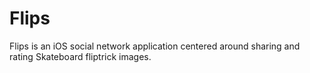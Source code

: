 # Flips
 Flips is an iOS social network application centered around sharing and rating Skateboard fliptrick images.
